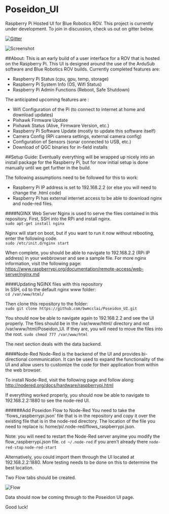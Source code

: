 # Poseidon_UI
Raspberry Pi Hosted UI for Blue Robotics ROV. This project is currently under development. To join in discussion, check us out on gitter below.

[![Gitter](https://badges.gitter.im/Join%20Chat.svg)](https://gitter.im/Poseidon_UI/Lobby?utm_source=badge&utm_medium=badge&utm_campaign=pr-badge&utm_content=badge)

![Screenshot](http://i.imgur.com/lMqbBq8.png?raw=true "Screenshot")

##About:
This is an early build of a user interface for a ROV that is hosted on the Raspberry Pi. This UI is designed around the use of the ArduSub software and Blue Robotics ROV builds.
Currently completed features are:  
- Raspberry Pi Status (cpu, gpu, temp, storage)
- Raspberry Pi System Info (OS, Wifi Status)
- Raspberry Pi Admin Functions (Reboot, Safe Shutdown)

The anticipated upcoming features are :
- Wifi Configuration of the Pi (to connect to internet at home and download updates)
- Pixhawk Firmware Update
- Pixhawk Status (Alive, Firmware Version, etc.)
- Raspberry Pi Software Update (mostly to update this software itself)
- Camera Config (RPi camera settings, external camera config)
- Configuration of Sensors (sonar connected to USB, etc.)
- Download of QGC binaries for in-field installs



##Setup Guide:
Eventually everything will be wrapped up nicely into an install package for the Raspberry Pi, but for now initial setup is done manually until we get further in the build.

The following assumptions need to be followed for this to work:  
- Raspberry Pi IP address is set to 192.168.2.2 (or else you will need to change the .html code)
- Raspberry Pi has external internet access to be able to download nginx and node-red files.

####NGINX Web Server
Nginx is used to serve the files contained in this repository. First, SSH into the RPi and install nginx.  
`sudo apt-get install nginx`

Nginx will start on boot, but if you want to run it now without rebooting, enter the following code.  
`sudo /etc/init.d/nginx start`

When complete, you should be able to navigate to 192.168.2.2 (RPi IP address) in your webbrowser and see a sample file.
For more nginx information, visit the following page:   
https://www.raspberrypi.org/documentation/remote-access/web-server/nginx.md

####Updating NGINX files with this repository  
In SSH, cd to the default nginx www folder:  
`cd /var/www/html/`

Then clone this repository to the folder:  
`sudo git clone https://github.com/bwmcclai/Poseidon_UI.git`

You should now be able to navigate again to 192.168.2.2 and see the UI properly. The files should be in the /var/www/html/ directory and not /var/www/html/Poseidon_UI.  If they are, you will need to move the files into the root.
`sudo chmod 777 /var/www/html`

The next section deals with the data backend.

####Node-Red
Node-Red is the backend of the UI and provides bi-directional communication.  It can be used to expand the functionality of the UI and allow users to customize the code for their application from within the web browser.

To install Node-Red, visit the following page and follow along:  
http://nodered.org/docs/hardware/raspberrypi.html

If everything worked properly, you should now be able to navigate to 192.168.2.2:1880 to see the node-red UI.

######Add Poseidon Flow to Node-Red
You need to take the 'flows_raspberrypi.json' file that is in the repository and copy it over the existing file that is in the node-red directory.
The location of the file you need to replace is:  home/pi/.node-red/flows_raspberrypi.json.

Note:  you will need to restart the Node-Red server anyime you modify the flow_raspberrypi.json file.
`cd ~/.node-red` if you aren't already there
`node-red-stop`
`node-red-start`

Alternatively, you could import them through the UI located at 192.168.2.2:1880.  More testing needs to be done on this to determine the best location.

Two Flow tabs should be created.  

![Flow](http://i.imgur.com/wqQkKw0m.png?raw=true "Flow")

Data should now be coming through to the Poseidon UI page.

Good luck!






